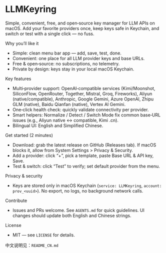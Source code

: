 # LLMKeyring

Simple, convenient, free, and open‑source key manager for LLM APIs on macOS. Add your favorite providers once, keep keys safe in Keychain, and switch or test with a single click — no fuss.

Why you’ll like it
- Simple: clean menu bar app — add, save, test, done.
- Convenient: one place for all LLM provider keys and base URLs.
- Free & open‑source: no subscriptions, no telemetry.
- Private by design: keys stay in your local macOS Keychain.

Key features
- Multi‑provider support: OpenAI‑compatible services (Kimi/Moonshot, SiliconFlow, OpenRouter, Together, Mistral, Groq, Fireworks), Aliyun (native/compatible), Anthropic, Google Gemini, Azure OpenAI, Zhipu GLM (native), Baidu Qianfan (native), Vertex AI Gemini.
- One‑click health check: quickly validate connectivity per provider.
- Smart helpers: Normalize / Detect / Switch Mode fix common base‑URL issues (e.g., Aliyun native ↔ compatible, Kimi .cn).
- Bilingual UI: English and Simplified Chinese.

Get started (2 minutes)
- Download: grab the latest release on GitHub (Releases tab). If macOS blocks it, allow from System Settings > Privacy & Security.
- Add a provider: click “+”, pick a template, paste Base URL & API key, Save.
- Test & switch: click “Test” to verify; set default provider from the menu.

Privacy & security
- Keys are stored only in macOS Keychain (`service: LLMKeyring`, `account: prov_<uuid>`). No export, no logs, no background network calls.

Contribute
- Issues and PRs welcome. See `AGENTS.md` for quick guidelines. UI changes should update both English and Chinese strings.

License
- MIT — see `LICENSE` for details.

中文说明见：`README_CN.md`
